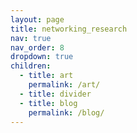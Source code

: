 ```yaml
---
layout: page
title: networking_research
nav: true
nav_order: 8
dropdown: true
children:
  - title: art
    permalink: /art/
  - title: divider
  - title: blog
    permalink: /blog/
---
```

